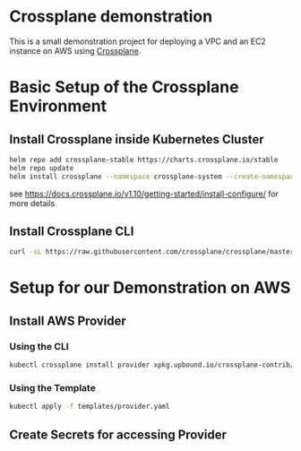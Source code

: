 # Crossplane demonstration

This is a small demonstration project for deploying a VPC and an EC2 instance on AWS using [Crossplane](https://github.com/crossplane/crossplane).

# Basic Setup of the Crossplane Environment

## Install Crossplane inside Kubernetes Cluster

```bash
helm repo add crossplane-stable https://charts.crossplane.io/stable
helm repo update
helm install crossplane --namespace crossplane-system --create-namespace crossplane-stable/crossplane
```
see https://docs.crossplane.io/v1.10/getting-started/install-configure/ for more details

## Install Crossplane CLI

```bash
curl -sL https://raw.githubusercontent.com/crossplane/crossplane/master/install.sh | sh
```

# Setup for our Demonstration on AWS

## Install AWS Provider

### Using the CLI

```bash
kubectl crossplane install provider xpkg.upbound.io/crossplane-contrib/provider-aws:v0.34.0
```

### Using the Template

```bash
kubectl apply -f templates/provider.yaml
```

## Create Secrets for accessing Provider
